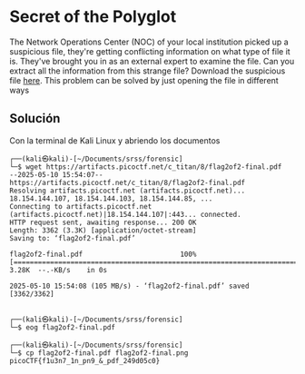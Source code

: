 # Secret of the Polyglot
The Network Operations Center (NOC) of your local institution picked up a suspicious file, they're getting conflicting information on what type of file it is. They've brought you in as an external expert to examine the file. Can you extract all the information from this strange file? Download the suspicious file [here](https://artifacts.picoctf.net/c_titan/8/flag2of2-final.pdf).
This problem can be solved by just opening the file in different ways
## Solución
Con la terminal de Kali Linux y abriendo los documentos
```
┌──(kali㉿kali)-[~/Documents/srss/forensic]
└─$ wget https://artifacts.picoctf.net/c_titan/8/flag2of2-final.pdf
--2025-05-10 15:54:07--  https://artifacts.picoctf.net/c_titan/8/flag2of2-final.pdf
Resolving artifacts.picoctf.net (artifacts.picoctf.net)... 18.154.144.107, 18.154.144.103, 18.154.144.85, ...
Connecting to artifacts.picoctf.net (artifacts.picoctf.net)|18.154.144.107|:443... connected.
HTTP request sent, awaiting response... 200 OK
Length: 3362 (3.3K) [application/octet-stream]
Saving to: ‘flag2of2-final.pdf’

flag2of2-final.pdf                        100%[===================================================================================>]   3.28K  --.-KB/s    in 0s      

2025-05-10 15:54:08 (105 MB/s) - ‘flag2of2-final.pdf’ saved [3362/3362]

                                                                                                                                                                      
┌──(kali㉿kali)-[~/Documents/srss/forensic]
└─$ eog flag2of2-final.pdf                                         
                                                                                                                                                                      
┌──(kali㉿kali)-[~/Documents/srss/forensic]
└─$ cp flag2of2-final.pdf flag2of2-final.png 
picoCTF{f1u3n7_1n_pn9_&_pdf_249d05c0}
```
